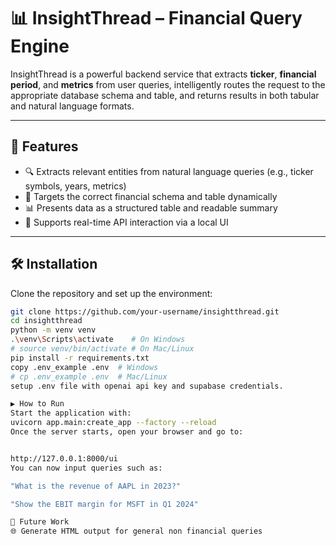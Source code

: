 # 📊 InsightThread – Financial Query Engine

InsightThread is a powerful backend service that extracts **ticker**, **financial period**, and **metrics** from user queries, intelligently routes the request to the appropriate database schema and table, and returns results in both tabular and natural language formats.

---

## 🚀 Features

- 🔍 Extracts relevant entities from natural language queries (e.g., ticker symbols, years, metrics)
- 🧠 Targets the correct financial schema and table dynamically
- 📊 Presents data as a structured table and readable summary
- 🔄 Supports real-time API interaction via a local UI


---

## 🛠️ Installation

Clone the repository and set up the environment:

```bash
git clone https://github.com/your-username/insightthread.git
cd insightthread
python -m venv venv
.\venv\Scripts\activate    # On Windows
# source venv/bin/activate # On Mac/Linux
pip install -r requirements.txt
copy .env_example .env  # Windows
# cp .env_example .env  # Mac/Linux
setup .env file with openai api key and supabase credentials.

▶️ How to Run
Start the application with:
uvicorn app.main:create_app --factory --reload
Once the server starts, open your browser and go to:


http://127.0.0.1:8000/ui
You can now input queries such as:

"What is the revenue of AAPL in 2023?"

"Show the EBIT margin for MSFT in Q1 2024"

🔮 Future Work
🌐 Generate HTML output for general non financial queries

